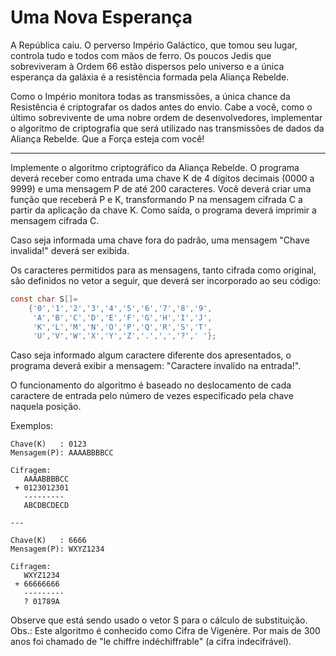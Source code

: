 # Uma Nova Esperança

A República caiu. O perverso Império Galáctico, que tomou seu lugar, controla tudo e todos com mãos de ferro. Os poucos Jedis que sobreviveram à Ordem 66 estão dispersos pelo universo e a única esperança da galáxia é a resistência formada pela Aliança Rebelde.

Como o Império monitora todas as transmissões, a única chance da Resistência é criptografar os dados antes do envio. Cabe a você, como o último sobrevivente de uma nobre ordem de desenvolvedores, implementar o algoritmo de criptografia que será utilizado nas transmissões de dados da Aliança Rebelde. Que a Força esteja com você!

****

Implemente o algoritmo criptográfico da Aliança Rebelde. O programa deverá receber como entrada uma chave K de 4 dígitos decimais (0000 a 9999) e uma mensagem P de até 200 caracteres. Você deverá criar uma função que receberá P e K, transformando P na mensagem cifrada C a partir da aplicação da chave K. Como saída, o programa deverá imprimir a mensagem cifrada C.

Caso seja informada uma chave fora do padrão, uma mensagem "Chave invalida!" deverá ser exibida.​

Os caracteres permitidos para as mensagens, tanto cifrada como original, são definidos no vetor a seguir, que deverá ser incorporado ao seu código:

```c
const char S[]=
    {'0','1','2','3','4','5','6','7','8','9',
     'A','B','C','D','E','F','G','H','I','J',
     'K','L','M','N','O','P','Q','R','S','T',
     'U','V','W','X','Y','Z','.',',','?',' '};
```

Caso seja informado algum caractere diferente dos apresentados, o programa deverá exibir a mensagem: "Caractere invalido na entrada!".

O funcionamento do algoritmo é baseado no deslocamento de cada caractere de entrada pelo número de vezes especificado pela chave naquela posição.

Exemplos:

```
Chave(K)   : 0123
Mensagem(P): AAAABBBBCC

Cifragem:
   AAAABBBBCC
 + 0123012301
   ---------
   ABCDBCDECD   

---

Chave(K)   : 6666
Mensagem(P): WXYZ1234

Cifragem:
   WXYZ1234
 + 66666666
   ---------
   ? 01789A
```

Observe que está sendo usado o vetor S para o cálculo de substituição. 
Obs.: Este algoritmo é conhecido como Cifra de Vigenère. Por mais de 300 anos foi chamado de "le chiffre indéchiffrable" (a cifra indecifrável).